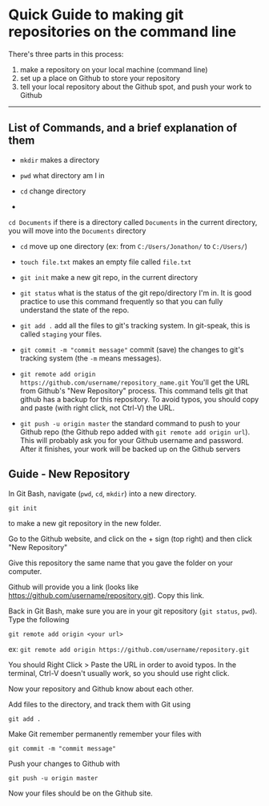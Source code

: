 # Quick Guide to making git repositories on the command line

There's three parts in this process:
1. make a repository on your local machine (command line)
2. set up a place on Github to store your repository
3. tell your local repository about the Github spot, and push your work to Github

---

## List of Commands, and a brief explanation of them

- `mkdir`
makes a directory

- `pwd`
what directory am I in

- `cd`
change directory
- 
`cd Documents`
if there is a directory called `Documents` in the current directory,
you will move into the `Documents` directory

- `cd`
move up one directory (ex: from `C:/Users/Jonathon/` to `C:/Users/`)

- `touch file.txt`
makes an empty file called `file.txt`


- `git init`
make a new git repo, in the current directory

- `git status`
what is the status of the git repo/directory I'm in. It is good practice to use this command frequently so that you can fully understand the state of the repo.

- `git add .`
add all the files to git's tracking system. In git-speak, this is called `staging` your files.

- `git commit -m "commit message"`
commit (save) the changes to git's tracking system (the `-m` means messages).

- `git remote add origin https://github.com/username/repository_name.git`
You'll get the URL from Github's "New Repository" process. This command tells git that github has a backup for this repository. To avoid typos, you should copy and paste (with right click, not Ctrl-V) the URL.

- `git push -u origin master`
the standard command to push to your Github repo (the Github repo added with `git remote add origin url`). This will probably ask you for your Github username and password. After it finishes, your work will be backed up on the Github servers

## Guide - New Repository

In Git Bash, navigate (`pwd`, `cd`, `mkdir`) into a new directory.

`git init`

to make a new git repository in the new folder.

Go to the Github website, and click on the + sign (top right) and then click "New Repository"

Give this repository the same name that you gave the folder on your computer.

Github will provide you a link (looks like https://github.com/username/repository.git). Copy this link.

Back in Git Bash, make sure you are in your git repository (`git status`, `pwd`). Type the following

`git remote add origin <your url>`

ex: `git remote add origin https://github.com/username/repository.git`

You should Right Click > Paste the URL in order to avoid typos. In the terminal, Ctrl-V doesn't usually work, so you should use right click.

Now your repository and Github know about each other.

Add files to the directory, and track them with Git using

`git add .`

Make Git remember permanently remember your files with

`git commit -m "commit message"`

Push your changes to Github with

`git push -u origin master`

Now your files should be on the Github site.

